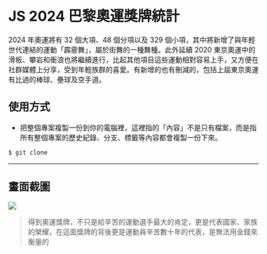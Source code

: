 # JS 2024 巴黎奧運獎牌統計

2024 年奧運將有 32 個大項、48 個分項以及 329 個小項，其中將新增了與年輕世代連結的運動「霹靂舞」，屬於街舞的一種舞種。此外延續 2020 東京奧運中的滑板、攀岩和衝浪也將繼續進行，比起其他項目這些運動相對容易上手，又方便在社群媒體上分享，受到年輕族群的喜愛。有新增的也有刪減的，包括上屆東京奧運有比過的棒球、壘球及空手道。

## 使用方式
- 把整個專案複製一份到你的電腦裡，這裡指的「內容」不是只有檔案，而是指所有整個專案的歷史紀錄、分支、標籤等內容都會複製一份下來。
```sh
$ git clone
```

----

## 畫面截圖
![](https://i.imgur.com/hq3T6xg.gif)
> 得到奧運獎牌，不只是給辛苦的運動選手最大的肯定，更是代表國家、家族的榮耀，在這面獎牌的背後更是運動員辛苦數十年的代表，是無法用金錢來衡量的
